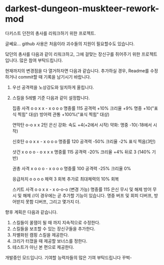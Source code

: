 # darkest-dungeon-muskteer-rework-mod

다키스트 던전의 총사를 리워크하기 위한 프로젝트.

글쎄요... github 사용은 처음이라 괴수들의 지원이 필요할수도 있습니다.

닼던의 총사를 다음과 같이 리워크하고, 그에 걸맞는 장신구를 쥐어주기 위한 프로젝트입니다. 많은 참여 부탁드립니다.

현재까지의 변경점을 다 열거하자면 다음과 같습니다. 추가하실 경우, Readme를 수정하거나 commit할 때 기록을 남기시기 바랍니다.

1. 우선 공격력을 노상강도와 일치하게 올립니다.
2. 스킬을 5레벨 기준 다음과 같이 설정합니다.

    집중 사격
    o o x x - x o o o
    명중률 115
    공격력 +10%
    크리율 +9%
    명중 +10("표식 찍힘" 대상)
    방어력 관통 +100%("표식 찍힘" 대상)

    연막탄
    o-o x x
    2턴 은신
    강화: 속도 +4(+2에서 시작)
    약화: 명중 -10(-18에서 시작)

    신호탄
    o o x x - x o o o
    명중률 120
    공격력 -50%
    크리율 -2%
    표식 찍음(3턴)

    샷건
    x o o o - o x x x
    명중률 115
    공격력 -20%
    크리율 +4%
    뒤로 3 (140% 기반)

    권총 사격
    x o o o - x o o o
    명중률 100
    공격력 -25%
    크리율 0%

    응급처치
    o o o o
    체력 3 회복
    추가로 최대체력의 10% 회복

    스키트 사격
    o o x x - x o-o-o (변경 가능)
    명중률 115
    은신 무시 및 해제
    방어 무시 및 해제
    //이 경우에는 곧 추가할 기능이 있습니다. 명중 버프 및 회피 디버프, 방어받지 못함 디버프, 그리고 몇가지 더. 

향후 계획은 다음과 같습니다.

1. 스킬들이 꿀잼이 될 때 까지 지속적으로 수정한다. 
2. 스킬들을 보조할 수 있는 장신구들을 추가한다.
3. 차별화된 캠핑 스킬을 제공한다.
4. 크리가 터졌을 때 제공할 보너스를 정한다.
5. 테스트가 아닌 본 편으로 제공한다.

개발중인 모드입니다. 기여할 능력자들의 많은 기여 부탁드립니다 꾸벅-
